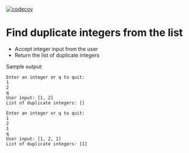 [![codecov](https://codecov.io/gh/ketan55patil/python_practice/tree/master/DuplicateIntInList/graph/badge.svg)](https://codecov.io/gh/ketan55patil/python_practice/tree/master/DuplicateIntInList)

# Find duplicate integers from the list
* Accept integer input from the user
* Return the list of duplicate integers 

Sample output:
```
Enter an integer or q to quit:
1
2
q
User input: [1, 2]
List of duplicate integers: []
```
```
Enter an integer or q to quit:
1
2
1
q
User input: [1, 2, 1]
List of duplicate integers: [1]
```